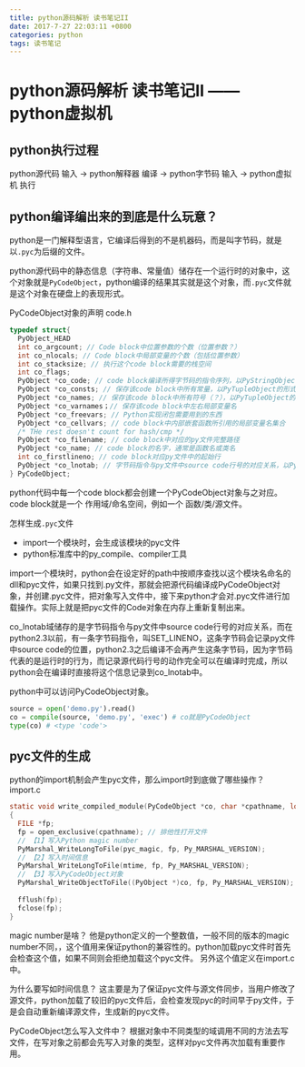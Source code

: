 ```yaml
---
title: python源码解析 读书笔记II
date: 2017-7-27 22:03:11 +0800
categories: python
tags: 读书笔记
---
```


# python源码解析 读书笔记II —— python虚拟机

## python执行过程

python源代码 输入 -> python解释器 编译 -> python字节码 输入 -> python虚拟机 执行

## python编译编出来的到底是什么玩意？

python是一门解释型语言，它编译后得到的不是机器码，而是叫字节码，就是以`.pyc`为后缀的文件。

python源代码中的静态信息（字符串、常量值）储存在一个运行时的对象中，这个对象就是`PyCodeObject`，python编译的结果其实就是这个对象，而`.pyc`文件就是这个对象在硬盘上的表现形式。

PyCodeObject对象的声明
code.h
```c
typedef struct{
  PyObject_HEAD
  int co_argcount; // Code block中位置参数的个数（位置参数？）
  int co_nlocals; // Code block中局部变量的个数（包括位置参数）
  int co_stacksize; // 执行这个code block需要的栈空间
  int co_flags;
  PyObject *co_code; // code block编译所得字节码的指令序列，以PyStringObject的形式存在
  PyObject *co_consts; // 保存该code block中所有常量，以PyTupleObject的形式存在
  PyObject *co_names; // 保存该code block中所有符号（？），以PyTupleObject的形式存在
  PyObject *co_varnames；// 保存该code block中左右局部变量名
  PyObject *co_freevars; // Python实现闭包需要用到的东西
  PyObject *co_cellvars; // code block中内部嵌套函数所引用的局部变量名集合
  /* THe rest doesn't count for hash/cmp */
  PyObject *co_filename; // code block中对应的py文件完整路径
  PyObject *co_name; // code block的名字，通常是函数名或类名
  int co_firstlineno; // code block对应py文件中的起始行
  PyObject *co_lnotab; // 字节码指令与py文件中source code行号的对应关系，以PyStringObject的形式存在
} PyCodeObject;
```

python代码中每一个code block都会创建一个PyCodeObject对象与之对应。code block就是一个 作用域/命名空间，例如一个 函数/类/源文件。

怎样生成`.pyc`文件
+ import一个模块时，会生成该模块的pyc文件
+ python标准库中的py_compile、compiler工具

import一个模块时，python会在设定好的path中按顺序查找以这个模块名命名的dll和pyc文件，如果只找到.py文件，那就会把源代码编译成PyCodeObject对象，并创建.pyc文件，把对象写入文件中，接下来python才会对.pyc文件进行加载操作。实际上就是把pyc文件的Code对象在内存上重新复制出来。

co_lnotab域储存的是字节码指令与py文件中source code行号的对应关系，而在python2.3以前，有一条字节码指令，叫SET_LINENO，这条字节码会记录py文件中source code的位置，python2.3之后编译不会再产生这条字节码，因为字节码代表的是运行时的行为，而记录源代码行号的动作完全可以在编译时完成，所以python会在编译时直接将这个信息记录到co_lnotab中。

python中可以访问PyCodeObject对象。
```python
source = open('demo.py').read()
co = compile(source, 'demo.py', 'exec') # co就是PyCodeObject
type(co) # <type 'code'>
```

## pyc文件的生成

python的import机制会产生pyc文件，那么import时到底做了哪些操作？
import.c
```c
static void write_compiled_module(PyCodeObject *co, char *cpathname, long mtime)
{
  FILE *fp;
  fp = open_exclusive(cpathname); // 排他性打开文件
  // 【1】写入Python magic number
  PyMarshal_WriteLongToFile(pyc_magic, fp, Py_MARSHAL_VERSION);
  // 【2】写入时间信息
  PyMarshal_WriteLongToFile(mtime, fp, Py_MARSHAL_VERSION);
  // 【3】写入PyCodeObject对象
  PyMarshal_WriteObjectToFile((PyObject *)co, fp, Py_MARSHAL_VERSION);
  
  fflush(fp);
  fclose(fp);
}
```
magic number是啥？
他是python定义的一个整数值，一般不同的版本的magic number不同，，这个值用来保证python的兼容性的。python加载pyc文件时首先会检查这个值，如果不同则会拒绝加载这个pyc文件。
另外这个值定义在import.c中。

为什么要写如时间信息？
这主要是为了保证pyc文件与源文件同步，当用户修改了源文件，python加载了较旧的pyc文件后，会检查发现pyc的时间早于py文件，于是会自动重新编译源文件，生成新的pyc文件。

PyCodeObject怎么写入文件中？
根据对象中不同类型的域调用不同的方法去写文件，在写对象之前都会先写入对象的类型，这样对pyc文件再次加载有重要作用。
